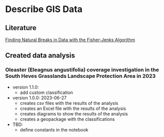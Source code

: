 # Describe GIS Data


## Literature

[Finding Natural Breaks in Data with the Fisher-Jenks Algorithm ](https://pbpython.com/natural-breaks.html)

## Created data analysis

### Oleaster (Eleagnus angustifolia) coverage investigation in the South Heves Grasslands Landscape Protection Area in 2023

* version 1.1.0:
    - add custom classification
* version 1.0.0: 2023-06-27
    - creates csv files with the results of the analysis
    - creates an Excel file with the results of the analysis
    - creates diagrams to show the results of the analysis
    - creates a geopackage with the classifications
* TBD:
    - define constants in the notebook


